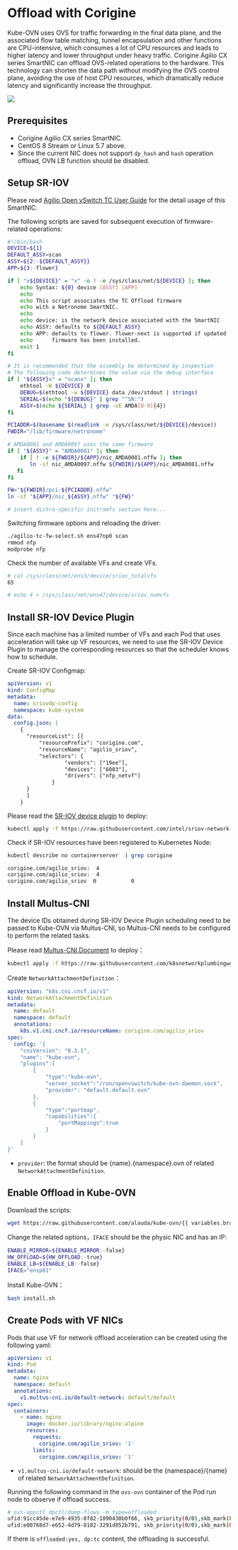 # Offload with Corigine

Kube-OVN uses OVS for traffic forwarding in the final data plane, and the associated flow table matching,
tunnel encapsulation and other functions are CPU-intensive, which consumes a lot of CPU resources and leads to higher latency and lower throughput under heavy traffic.
Corigine Agilio CX series SmartNIC can offload OVS-related operations to the hardware.
This technology can shorten the data path without modifying the OVS control plane, avoiding the use of host CPU resources,
which dramatically reduce latency and significantly increase the throughput.

![](../static/hw-offload.png)

## Prerequisites

- Corigine Agilio CX series SmartNIC.
- CentOS 8 Stream or Linux 5.7 above.
- Since the current NIC does not support `dp_hash` and `hash` operation offload, OVN LB function should be disabled.

## Setup SR-IOV

Please read [Agilio Open vSwitch TC User Guide](https://help.netronome.com/support/solutions/articles/36000081172-agilio-open-vswitch-tc-user-guide)
for the detail usage of this SmartNIC.

The following scripts are saved for subsequent execution of firmware-related operations:

```bash
#!/bin/bash
DEVICE=${1}
DEFAULT_ASSY=scan
ASSY=${2:-${DEFAULT_ASSY}}
APP=${3:-flower}

if [ "x${DEVICE}" = "x" -o ! -e /sys/class/net/${DEVICE} ]; then
    echo Syntax: ${0} device [ASSY] [APP]
    echo
    echo This script associates the TC Offload firmware
    echo with a Netronome SmartNIC.
    echo
    echo device: is the network device associated with the SmartNIC
    echo ASSY: defaults to ${DEFAULT_ASSY}
    echo APP: defaults to flower. flower-next is supported if updated
    echo      firmware has been installed.
    exit 1
fi

# It is recommended that the assembly be determined by inspection
# The following code determines the value via the debug interface
if [ "${ASSY}x" = "scanx" ]; then
    ethtool -W ${DEVICE} 0
    DEBUG=$(ethtool -w ${DEVICE} data /dev/stdout | strings)
    SERIAL=$(echo "${DEBUG}" | grep "^SN:")
    ASSY=$(echo ${SERIAL} | grep -oE AMDA[0-9]{4})
fi

PCIADDR=$(basename $(readlink -e /sys/class/net/${DEVICE}/device))
FWDIR="/lib/firmware/netronome"

# AMDA0081 and AMDA0097 uses the same firmware
if [ "${ASSY}" = "AMDA0081" ]; then
    if [ ! -e ${FWDIR}/${APP}/nic_AMDA0081.nffw ]; then
       ln -sf nic_AMDA0097.nffw ${FWDIR}/${APP}/nic_AMDA0081.nffw
   fi
fi

FW="${FWDIR}/pci-${PCIADDR}.nffw"
ln -sf "${APP}/nic_${ASSY}.nffw" "${FW}"

# insert distro-specific initramfs section here...
```

Switching firmware options and reloading the driver:

```bash
./agilio-tc-fw-select.sh ens47np0 scan
rmmod nfp
modprobe nfp
```

Check the number of available VFs and create VFs.

```bash
# cat /sys/class/net/ens3/device/sriov_totalvfs
65

# echo 4 > /sys/class/net/ens47/device/sriov_numvfs
```

## Install SR-IOV Device Plugin

Since each machine has a limited number of VFs and each Pod that uses acceleration will take up VF resources,
we need to use the SR-IOV Device Plugin to manage the corresponding resources so that the scheduler knows how to schedule.

Create SR-IOV Configmap:

```yaml
apiVersion: v1
kind: ConfigMap
metadata:
  name: sriovdp-config
  namespace: kube-system
data:
  config.json: |
    {
      "resourceList": [{
          "resourcePrefix": "corigine.com",
          "resourceName": "agilio_sriov",
          "selectors": {
                  "vendors": ["19ee"],
                  "devices": ["6003"],
                  "drivers": ["nfp_netvf"]
              }
      }
      ]
    }
```

Please read the [SR-IOV device plugin](https://github.com/intel/sriov-network-device-plugin) to deploy:

```bash
kubectl apply -f https://raw.githubusercontent.com/intel/sriov-network-device-plugin/master/deployments/k8s-v1.16/sriovdp-daemonset.yaml
```

Check if SR-IOV resources have been registered to Kubernetes Node:

```bash
kubectl describe no containerserver  | grep corigine

corigine.com/agilio_sriov:  4
corigine.com/agilio_sriov:  4
corigine.com/agilio_sriov  0           0
```

## Install Multus-CNI

The device IDs obtained during SR-IOV Device Plugin scheduling need to be passed to Kube-OVN via Multus-CNI, so Multus-CNI needs to be configured to perform the related tasks.

Please read [Multus-CNI Document](https://github.com/k8snetworkplumbingwg/multus-cni) to deploy：

```bash
kubectl apply -f https://raw.githubusercontent.com/k8snetworkplumbingwg/multus-cni/master/deployments/multus-daemonset.yml
```

Create `NetworkAttachmentDefinition`：

```yaml
apiVersion: "k8s.cni.cncf.io/v1"
kind: NetworkAttachmentDefinition
metadata:
  name: default
  namespace: default
  annotations:
    k8s.v1.cni.cncf.io/resourceName: corigine.com/agilio_sriov
spec:
  config: '{
    "cniVersion": "0.3.1",
    "name": "kube-ovn",
    "plugins":[
        {
            "type":"kube-ovn",
            "server_socket":"/run/openvswitch/kube-ovn-daemon.sock",
            "provider": "default.default.ovn"
        },
        {
            "type":"portmap",
            "capabilities":{
                "portMappings":true
            }
        }
    ]
}'
```

- `provider`: the format should be {name}.{namespace}.ovn of related `NetworkAttachmentDefinition`.

## Enable Offload in Kube-OVN

Download the scripts:

```bash
wget https://raw.githubusercontent.com/alauda/kube-ovn/{{ variables.branch }}/dist/images/install.sh
```

Change the related options，`IFACE` should be the physic NIC and has an IP:

```bash
ENABLE_MIRROR=${ENABLE_MIRROR:-false}
HW_OFFLOAD=${HW_OFFLOAD:-true}
ENABLE_LB=${ENABLE_LB:-false}
IFACE="ensp01"
```

Install Kube-OVN：

```bash
bash install.sh
```

## Create Pods with VF NICs

Pods that use VF for network offload acceleration can be created using the following yaml:

```yaml
apiVersion: v1
kind: Pod
metadata:
  name: nginx
  namespace: default
  annotations:
    v1.multus-cni.io/default-network: default/default
spec:
  containers:
    - name: nginx
      image: docker.io/library/nginx:alpine
      resources:
        requests:
          corigine.com/agilio_sriov: '1'
        limits:
          corigine.com/agilio_sriov: '1'
```

- `v1.multus-cni.io/default-network`: should be the {namespace}/{name} of related `NetworkAttachmentDefinition`.

Running the following command in the `ovs-ovn` container of the Pod run node to observe if offload success.

```bash
# ovs-appctl dpctl/dump-flows -m type=offloaded
ufid:91cc45de-e7e9-4935-8f82-1890430b0f66, skb_priority(0/0),skb_mark(0/0),ct_state(0/0x23),ct_zone(0/0),ct_mark(0/0),ct_label(0/0x1),recirc_id(0),dp_hash(0/0),in_port(5b45c61b307e_h),packet_type(ns=0/0,id=0/0),eth(src=00:00:00:c5:6d:4e,dst=00:00:00:e7:16:ce),eth_type(0x0800),ipv4(src=0.0.0.0/0.0.0.0,dst=0.0.0.0/0.0.0.0,proto=0/0,tos=0/0,ttl=0/0,frag=no), packets:941539, bytes:62142230, used:0.260s, offloaded:yes, dp:tc, actions:54235e5753b8_h
ufid:e00768d7-e652-4d79-8182-3291d852b791, skb_priority(0/0),skb_mark(0/0),ct_state(0/0x23),ct_zone(0/0),ct_mark(0/0),ct_label(0/0x1),recirc_id(0),dp_hash(0/0),in_port(54235e5753b8_h),packet_type(ns=0/0,id=0/0),eth(src=00:00:00:e7:16:ce,dst=00:00:00:c5:6d:4e),eth_type(0x0800),ipv4(src=0.0.0.0/0.0.0.0,dst=0.0.0.0/0.0.0.0,proto=0/0,tos=0/0,ttl=0/0,frag=no), packets:82386659, bytes:115944854173, used:0.260s, offloaded:yes, dp:tc, actions:5b45c61b307e_h
```

If there is `offloaded:yes, dp:tc` content, the offloading is successful.
